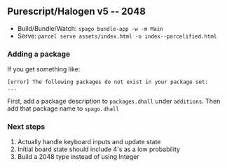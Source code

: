 Purescript/Halogen v5 -- 2048
---

- Build/Bundle/Watch: `spago bundle-app -w -m Main`
- Serve: `parcel serve assets/index.html -o index--parcelified.html`

### Adding a package

If you get something like:

```
[error] The following packages do not exist in your package set:
...
```

First, add a package description to `packages.dhall` under `additions`. Then
add that package name to `spago.dhall`

### Next steps

1. Actually handle keyboard inputs and update state
2. Initial board state should include 4's as a low probability
3. Build a 2048 type instead of using Integer
